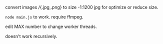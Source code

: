 convert images */*{.jpg,.png} to size -1:1200
jpg for optimize or reduce size.

`node main.js` to work. require ffmpeg.

edit MAX number to change worker threads.

doesn't work recursively.
